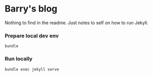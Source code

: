 # Barry's blog

Nothing to find in the readme. Just notes to self on how to run Jekyll.

### Prepare local dev env
```
bundle
```

### Run locally
```
bundle exec jekyll serve
```